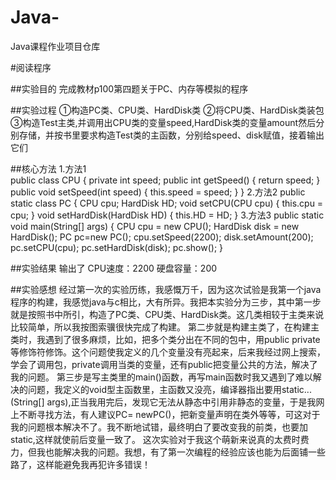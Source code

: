 # Java-
Java课程作业项目仓库

#阅读程序

##实验目的
完成教材p100第四题关于PC、内存等模拟的程序


##实验过程
①构造PC类、CPU类、HardDisk类
②将CPU类、HardDisk类装包
③构造Test主类,并调用出CPU类的变量speed,HardDisk类的变量amount然后分别存储，并按书里要求构造Test类的主函数，分别给speed、disk赋值，接着输出它们

##核心方法
1.方法1  
    public class CPU
{   private int speed;
    public int getSpeed()
    { return speed; }
    public void setSpeed(int speed)
    { this.speed = speed; }
}
2.方法2 
       public static class PC
    {   CPU cpu;
        HardDisk HD;
        void setCPU(CPU cpu)
        { this.cpu = cpu; }
        void setHardDisk(HardDisk HD)
        { this.HD = HD; }
3.方法3
     public static void main(String[] args)
        {   CPU cpu = new CPU();
            HardDisk disk = new HardDisk();
            PC pc=new PC();
            cpu.setSpeed(2200);
            disk.setAmount(200);
            pc.setCPU(cpu);
            pc.setHardDisk(disk);
            pc.show();
        }

##实验结果
输出了
CPU速度：2200
硬盘容量：200


##实验感想
  经过第一次的实验历练，我感慨万千，因为这次试验是我第一个java程序的构建，我感觉java与c相比，大有所异。我把本实验分为三步，其中第一步就是按照书中所引，构造了PC类、CPU类、HardDisk类。这几类相较于主类来说比较简单，所以我按图索骥很快完成了构建。
  第二步就是构建主类了，在构建主类时，我遇到了很多麻烦，比如，把多个类分出在不同的包中，用public private等修饰符修饰。这个问题使我定义的几个变量没有亮起来，后来我经过网上搜索，学会了调用包，private调用当类的变量，还有public把变量公共的方法，解决了我的问题。
  第三步是写主类里的main()函数，再写main函数时我又遇到了难以解决的问题，我定义的void型主函数里，主函数又没亮，编译器指出要用static...(String[] args),正当我用完后，发现它无法从静态中引用非静态的变量，于是我网上不断寻找方法，有人建议PC= newPC()，把新变量声明在类外等等，可这对于我的问题根本解决不了。我不断地试错，最终明白了要改变我的前类，也要加static,这样就使前后变量一致了。
  这次实验对于我这个萌新来说真的太费时费力，但我也能解决我的问题。我想，有了第一次编程的经验应该也能为后面铺一些路了，这样能避免我再犯许多错误！


